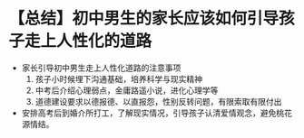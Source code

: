 # 【总结】初中男生的家长应该如何引导孩子走上人性化的道路

-   家长引导初中男生走上人性化道路的注意事项
    1.  孩子小时候埋下沟通基础，培养科学与现实精神
    2.  中考后介绍心理弱点，金庸路遥小说，进化心理学等
    3.  道德建设要求以德报德、以直报怨，性别反转问题，有限索取有限付出
-   安排高考后到婚介所打工，了解现实情况，引导孩子认清爱情观念，避免桃花源情结。